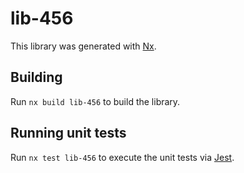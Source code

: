 # lib-456

This library was generated with [Nx](https://nx.dev).

## Building

Run `nx build lib-456` to build the library.

## Running unit tests

Run `nx test lib-456` to execute the unit tests via [Jest](https://jestjs.io).

